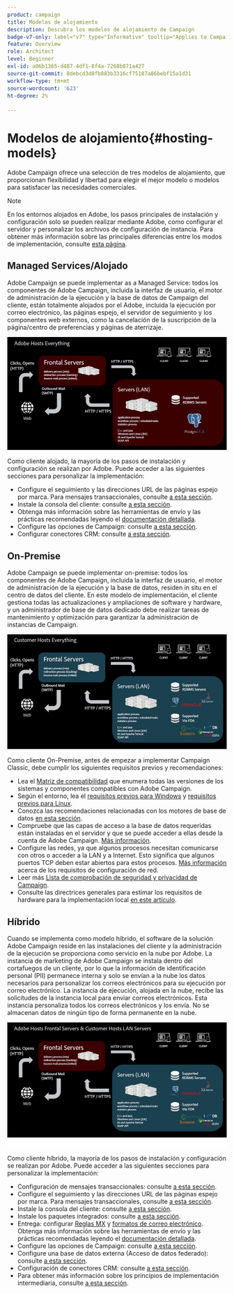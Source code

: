 ```yaml
---
product: campaign
title: Modelos de alojamiento
description: Descubra los modelos de alojamiento de Campaign
badge-v7-only: label="v7" type="Informative" tooltip="Applies to Campaign Classic v7 only"
feature: Overview
role: Architect
level: Beginner
exl-id: a06b1365-d487-4df1-8f4a-7268b871a427
source-git-commit: 8debcd3d8fb883b3316cf75187a86bebf15a1d31
workflow-type: tm+mt
source-wordcount: '623'
ht-degree: 2%

---
```


# Modelos de alojamiento{#hosting-models}



Adobe Campaign ofrece una selección de tres modelos de alojamiento, que proporcionan flexibilidad y libertad para elegir el mejor modelo o modelos para satisfacer las necesidades comerciales.

>[!NOTE]
>
>En los entornos alojados en Adobe, los pasos principales de instalación y configuración solo se pueden realizar mediante Adobe, como configurar el servidor y personalizar los archivos de configuración de instancia. Para obtener más información sobre las principales diferencias entre los modos de implementación, consulte [esta página](../../installation/using/capability-matrix.md).

## Managed Services/Alojado

Adobe Campaign se puede implementar as a Managed Service: todos los componentes de Adobe Campaign, incluida la interfaz de usuario, el motor de administración de la ejecución y la base de datos de Campaign del cliente, están totalmente alojados por el Adobe, incluida la ejecución por correo electrónico, las páginas espejo, el servidor de seguimiento y los componentes web externos, como la cancelación de la suscripción de la página/centro de preferencias y páginas de aterrizaje.

![](assets/deployment_hosted.png)

Como cliente alojado, la mayoría de los pasos de instalación y configuración se realizan por Adobe. Puede acceder a las siguientes secciones para personalizar la implementación:

* Configure el seguimiento y las direcciones URL de las páginas espejo por marca. Para mensajes transaccionales, consulte [a esta sección](../../message-center/using/additional-configurations.md#configuring-multibranding).
* Instale la consola del cliente: consulte [a esta sección](../../installation/using/installing-the-client-console.md).
* Obtenga más información sobre las herramientas de envío y las prácticas recomendadas leyendo el [documentación detallada](../../delivery/using/about-deliverability.md).
* Configure las opciones de Campaign: consulte [a esta sección](../../installation/using/configuring-campaign-options.md).
* Configurar conectores CRM: consulte [a esta sección](../../platform/using/crm-connectors.md).

## On-Premise

Adobe Campaign se puede implementar on-premise: todos los componentes de Adobe Campaign, incluida la interfaz de usuario, el motor de administración de la ejecución y la base de datos, residen in situ en el centro de datos del cliente. En este modelo de implementación, el cliente gestiona todas las actualizaciones y ampliaciones de software y hardware, y un administrador de base de datos dedicado debe realizar tareas de mantenimiento y optimización para garantizar la administración de instancias de Campaign.

![](assets/deployment_onpremise.png)

Como cliente On-Premise, antes de empezar a implementar Campaign Classic, debe cumplir los siguientes requisitos previos y recomendaciones:

* Lea el [Matriz de compatibilidad](../../rn/using/compatibility-matrix.md) que enumera todas las versiones de los sistemas y componentes compatibles con Adobe Campaign.
* Según el entorno, lea el [requisitos previos para Windows](../../installation/using/prerequisites-of-campaign-installation-in-windows.md) y [requisitos previos para Linux](../../installation/using/prerequisites-of-campaign-installation-in-linux.md).
* Conozca las recomendaciones relacionadas con los motores de base de datos [en esta sección](../../installation/using/database.md).
* Compruebe que las capas de acceso a la base de datos requeridas están instaladas en el servidor y que se puede acceder a ellas desde la cuenta de Adobe Campaign. [Más información](../../installation/using/application-server.md).
* Configure las redes, ya que algunos procesos necesitan comunicarse con otros o acceder a la LAN y a Internet. Esto significa que algunos puertos TCP deben estar abiertos para estos procesos. [Más información](../../installation/using/network-configuration.md) acerca de los requisitos de configuración de red.
* Leer más [Lista de comprobación de seguridad y privacidad de Campaign](https://helpx.adobe.com/es/campaign/kb/acc-security.html).
* Consulte las directrices generales para estimar los requisitos de hardware para la implementación local [en este artículo](https://helpx.adobe.com/es/campaign/kb/hardware-sizing-guide.html).

## Híbrido

Cuando se implementa como modelo híbrido, el software de la solución Adobe Campaign reside en las instalaciones del cliente y la administración de la ejecución se proporciona como servicio en la nube por Adobe. La instancia de marketing de Adobe Campaign se instala dentro del cortafuegos de un cliente, por lo que la información de identificación personal (PII) permanece interna y solo se envían a la nube los datos necesarios para personalizar los correos electrónicos para su ejecución por correo electrónico. La instancia de ejecución, alojada en la nube, recibe las solicitudes de la instancia local para enviar correos electrónicos. Esta instancia personaliza todos los correos electrónicos y los envía. No se almacenan datos de ningún tipo de forma permanente en la nube.

![](assets/deployment_hybrid.png)

Como cliente híbrido, la mayoría de los pasos de instalación y configuración se realizan por Adobe. Puede acceder a las siguientes secciones para personalizar la implementación:

* Configuración de mensajes transaccionales: consulte [a esta sección](../../message-center/using/transactional-messaging-architecture.md).
* Configure el seguimiento y las direcciones URL de las páginas espejo por marca. Para mensajes transaccionales, consulte [a esta sección](../../message-center/using/additional-configurations.md#configuring-multibranding).
* Instale la consola del cliente: consulte [a esta sección](../../installation/using/installing-the-client-console.md).
* Instale los paquetes integrados: consulte [a esta sección](../../installation/using/installing-campaign-standard-packages.md).
* Entrega: configurar [Reglas MX](../../installation/using/email-deliverability.md#mx-configuration) y [formatos de correo electrónico](../../installation/using/email-deliverability.md#managing-email-formats). Obtenga más información sobre las herramientas de envío y las prácticas recomendadas leyendo el [documentación detallada](../../delivery/using/about-deliverability.md).
* Configure las opciones de Campaign: consulte [a esta sección](../../installation/using/configuring-campaign-options.md).
* Configure una base de datos externa (Acceso de datos federado): consulte [a esta sección](../../installation/using/about-fda.md).
* Configuración de conectores CRM: consulte [a esta sección](../../platform/using/crm-connectors.md).
* Para obtener más información sobre los principios de implementación intermediaria, consulte [a esta sección](../../installation/using/mid-sourcing-deployment.md).
